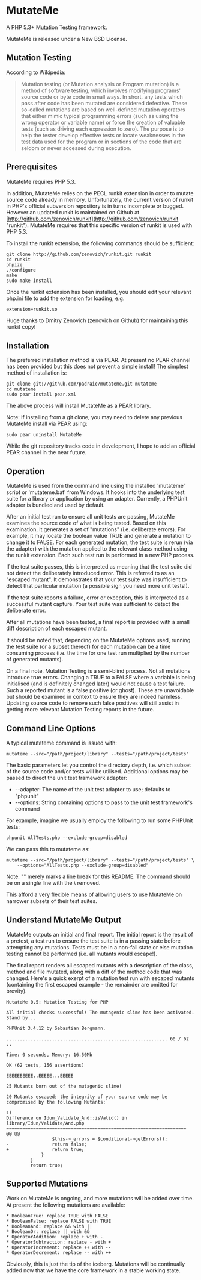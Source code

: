 MutateMe
========

A PHP 5.3+ Mutation Testing framework.

MutateMe is released under a New BSD License.

Mutation Testing
----------------

According to Wikipedia:

>Mutation testing (or Mutation analysis or Program mutation) is a method of
>software testing, which involves modifying programs' source code or byte code
>in small ways. In short, any tests which pass after code has been mutated
>are considered defective. These so-called mutations are based on well-defined
>mutation operators that either mimic typical programming errors (such as using
>the wrong operator or variable name) or force the creation of valuable tests
>(such as driving each expression to zero). The purpose is to help the tester
>develop effective tests or locate weaknesses in the test data used for the
>program or in sections of the code that are seldom or never accessed during
>execution.

Prerequisites
-------------

MutateMe requires PHP 5.3.

In addition, MutateMe relies on the PECL runkit extension in order to mutate
source code already in memory. Unfortunately, the current version of runkit
in PHP's official subversion repository is in turns incomplete or bugged. However
an updated runkit is maintained on Github at
[http://github.com/zenovich/runkit](http://github.com/zenovich/runkit "runkit").
MutateMe requires that this specific version of runkit is used with PHP 5.3.

To install the runkit extension, the following commands should be sufficient:

    git clone http://github.com/zenovich/runkit.git runkit
    cd runkit
    phpize
    ./configure
    make
    sudo make install

Once the runkit extension has been installed, you should edit your relevant
php.ini file to add the extension for loading, e.g.

    extension=runkit.so

Huge thanks to Dmitry Zenovich (zenovich on Github) for maintaining this runkit
copy!


Installation
------------

The preferred installation method is via PEAR. At present no PEAR channel
has been provided but this does not prevent a simple install! The simplest
method of installation is:

    git clone git://github.com/padraic/mutateme.git mutateme
    cd mutateme
    sudo pear install pear.xml

The above process will install MutateMe as a PEAR library.

Note: If installing from a git clone, you may need to delete any previous
MutateMe install via PEAR using:

    sudo pear uninstall MutateMe
    
While the git repository tracks code in development, I hope to add an official
PEAR channel in the near future.

Operation
---------

MutateMe is used from the command line using the installed 'mutateme' script
or 'mutateme.bat' from Windows. It hooks into the underlying test suite for
a library or application by using an adapter. Currently, a PHPUnit adapter is
bundled and used by default.

After an initial test run to ensure all unit tests are passing, MutateMe
examines the source code of what is being tested. Based on this examination,
it generates a set of "mutations" (i.e. deliberate errors). For example, it may
locate the boolean value TRUE and generate a mutation to change it to FALSE.
For each generated mutation, the test suite is rerun (via the adapter) with the
mutation applied to the relevant class method using the runkit extension. Each
such test run is performed in a new PHP process.

If the test suite passes, this is interpreted as meaning that the test suite
did not detect the deliberately introduced error. This is referred to as an
"escaped mutant". It demonstrates that your test suite was insufficient to
detect that particular mutation (a possible sign you need more unit tests!).

If the test suite reports a failure, error or exception, this is interpreted as
a successful mutant capture. Your test suite was sufficient to detect the
deliberate error.

After all mutations have been tested, a final report is provided with a small
diff description of each escaped mutant.

It should be noted that, depending on the MutateMe options used, running the
test suite (or a subset thereof) for each mutation can be a time consuming
process (i.e. the time for one test run multiplied by the number of generated
mutants).

On a final note, Mutation Testing is a semi-blind process. Not all mutations
introduce true errors. Changing a TRUE to a FALSE where a variable is being
initialised (and is definitely changed later) would not cause a test failure.
Such a reported mutant is a false positive (or ghost). These are unavoidable
but should be examined in context to ensure they are indeed harmless. Updating
source code to remove such false positives will still assist in getting more
relevant Mutation Testing reports in the future.

Command Line Options
--------------------

A typical mutateme command is issued with:

    mutateme --src="/path/project/library" --tests="/path/project/tests"
    
The basic parameters let you control the directory depth, i.e. which subset of
the source code and/or tests will be utilised. Additional options may be passed
to direct the unit test framework adapter:

* --adapter: The name of the unit test adapter to use; defaults to "phpunit"
* --options: String containing options to pass to the unit test framework's command

For example, imagine we usually employ the following to run some PHPUnit tests:

    phpunit AllTests.php --exclude-group=disabled
    
We can pass this to mutateme as:

    mutateme --src="/path/project/library" --tests="/path/project/tests" \
        --options="AllTests.php --exclude-group=disabled"
        
Note: "\" merely marks a line break for this README. The command should be on
a single line with the \ removed.

This afford a very flexible means of allowing users to use MutateMe on narrower
subsets of their test suites.

Understand MutateMe Output
--------------------------

MutateMe outputs an initial and final report. The initial report is the result
of a pretest, a test run to ensure the test suite is in a passing state before
attempting any mutations. Tests must be in a non-fail state or else mutation
testing cannot be performed (i.e. all mutants would escape!).

The final report renders all escaped mutants with a description of the class,
method and file mutated, along with a diff of the method code that was
changed. Here's a quick exerpt of a mutation test run with escaped mutants
(containing the first escaped example - the remainder are omitted for brevity).

    MutateMe 0.5: Mutation Testing for PHP

    All initial checks successful! The mutagenic slime has been activated. Stand by...

    PHPUnit 3.4.12 by Sebastian Bergmann.

    ............................................................ 60 / 62
    ..

    Time: 0 seconds, Memory: 16.50Mb

    OK (62 tests, 156 assertions)

    EEEEEEEEEE..EEEEE...EEEEE

    25 Mutants born out of the mutagenic slime!

    20 Mutants escaped; the integrity of your source code may be compromised by the following Mutants:

    1)
    Difference on Idun_Validate_And::isValid() in library/Idun/Validate/And.php
    ===================================================================
    @@ @@
                     $this->_errors = $conditional->getErrors();
    -                return false;
    +                return true;
                 }
             }
             return true;

Supported Mutations
-------------------

Work on MutateMe is ongoing, and more mutations will be added over time. At
present the following mutations are available:

    * BooleanTrue: replace TRUE with FALSE
    * BooleanFalse: replace FALSE with TRUE
    * BooleanAnd: replace && with ||
    * BooleanOr: replace || with &&
    * OperatorAddition: replace + with -
    * OperatorSubtraction: replace - with +
    * OperatorIncrement: replace ++ with --
    * OperatorDecrement: replace -- with ++
    
Obviously, this is just the tip of the iceberg. Mutations will be continually
added now that we have the core framework in a stable working state.

    



